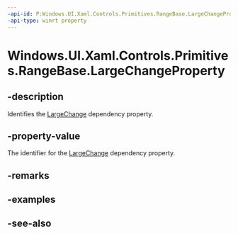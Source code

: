 ```yaml
---
-api-id: P:Windows.UI.Xaml.Controls.Primitives.RangeBase.LargeChangeProperty
-api-type: winrt property
---
```


<!-- Property syntax
public Windows.UI.Xaml.DependencyProperty LargeChangeProperty { get; }
-->

# Windows.UI.Xaml.Controls.Primitives.RangeBase.LargeChangeProperty

## -description
Identifies the [LargeChange](rangebase_largechange.md) dependency property.



## -property-value
The identifier for the [LargeChange](rangebase_largechange.md) dependency property.

## -remarks

## -examples

## -see-also
